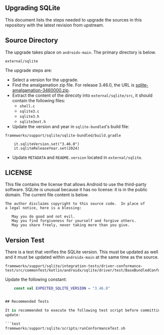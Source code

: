 ## Upgrading SQLite

This document lists the steps needed to upgrade the sources in this repository
with the latest revision from upstream.

## Source Directory

The upgrade takes place on `androidx-main`. The primary directory is below.

```text
external/sqlite
```

The upgrade steps are:

*   Select a version for the upgrade.
*   Find the amalgamation zip file. For release 3.46.0, the URL is
    [sqlite-amalgamation-3460000.zip](https://www.sqlite.org/2024/sqlite-amalgamation-3460000.zip).
*   Extract the content of the direcoty into `external/sqlite/src`,
    it should contain the following files:
    * `shell.c`
    * `sqlite3.c`
    * `sqlite3.h`
    * `sqlite3ext.h`
* Update the version and year in `sqlite-bundled`'s build file:
```text
frameworks/support/sqlite/sqlite-bundled/build.gradle
```
```
    it.sqliteVersion.set("3.46.0")
    it.sqliteReleaseYear.set(2024)
```
* Update `METADATA` and `README.version` located in `external/sqlite`.


## LICENSE

This file contains the license that allows Android to use the third-party
software. SQLite is unusual because it has no license: it is in the public
domain. The current file content is below.

```text
The author disclaims copyright to this source code.  In place of
a legal notice, here is a blessing:

   May you do good and not evil.
   May you find forgiveness for yourself and forgive others.
   May you share freely, never taking more than you give.
```

## Version Test

There is a test that verifies the SQLite version. This must be updated as
well and it must be updated within `androidx-main` at the same time as the
source.

```text
frameworks/support/sqlite/integration-tests/driver-conformance-test/src/commonTest/kotlin/androidx/sqlite/driver/test/BaseBundledConformanceTest.kt
```

Update the following constant:

```kotlin
    const val EXPECTED_SQLITE_VERSION = "3.46.0"


## Recommended Tests

It is recommended to execute the following test script before committing an
update:

```test
frameworks/support/sqlite/scripts/runConformanceTest.sh
```